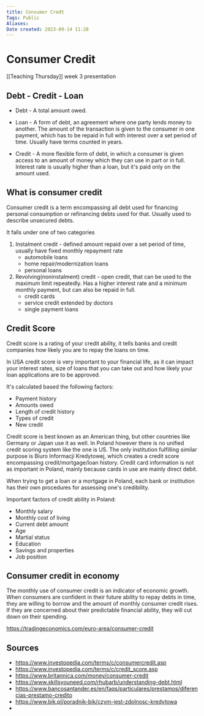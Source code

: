 ```yaml
---
title: Consumer Credt
Tags: Public
Aliases:
Date created: 2023-09-14 11:28
---
```


# Consumer Credit
[[Teaching Thursday]] week 3 presentation

## Debt - Credit - Loan

- Debt - A total amount owed.

- Loan - A form of debt, an agreement where one party lends money to another. The amount of the transaction is given to the consumer in one payment, which has to be repaid in full with interest over a set period of time. Usually have terms counted in years.

- Credit - A more flexible form of debt, in which a consumer is given access to an amount of money which they can use in part or in full. Interest rate is usually higher than a loan, but it's paid only on the amount used.

## What is consumer credit

Consumer credit is a term encompassing all debt used for financing personal consumption or refinancing debts used for that. Usually used to describe unsecured debts.

It falls under one of two categories
1. Instalment credit - defined amount repaid over a set period of time, usually have fixed monthly repayment rate
	- automobile loans
	- home repair/modernization loans
	- personal loans
2. Revolving(noninstalment) credit - open credit, that can be used to the maximum limit repeatedly. Has a higher interest rate and a minimum monthly payment, but can also be repaid in full.
	- credit cards
	- service credit extended by doctors
	- single payment loans

## Credit Score

Credit score is a rating of your credit ability, it tells banks and credit companies how likely you are to repay the loans on time. 

In USA credit score is very important to your financial life, as it can impact your interest rates, size of loans that you can take out and how likely your loan applications are to be approved.

It's calculated based the following factors:
- Payment history
- Amounts owed
- Length of credit history
- Types of credit
- New credit

Credit score is best known as an American thing, but other countries like Germany or Japan use  it as well. In Poland however there is no unified credit scoring system like the one is US. The only institution fulfilling similar purpose is Biuro Informacji Kredytowej, which creates a credit score encompassing credit/mortgage/loan history. Credit card information is not as important in Poland, mainly because cards in use are mainly direct debit.

When trying to get a loan or a mortgage in Poland, each bank or institution has their own procedures for assessing one's credibility.

Important factors of credit ability in Poland:
- Monthly salary
- Monthly cost of living
- Current debt amount
- Age
- Martial status
- Education
- Savings and properties
- Job position

## Consumer credit in economy

The monthly use of consumer credit is an indicator of economic growth. 
When consumers are confident in their future ability to repay debts in time, they are willing to borrow and the amount of monthly consumer credit rises. 
If they are concerned about their predictable financial ability, they will cut down on their spending.

https://tradingeconomics.com/euro-area/consumer-credit



## Sources
- https://www.investopedia.com/terms/c/consumercredit.asp
- https://www.investopedia.com/terms/c/credit_score.asp
- https://www.britannica.com/money/consumer-credit
- https://www.skillsyouneed.com/rhubarb/understanding-debt.html
- https://www.bancosantander.es/en/faqs/particulares/prestamos/diferencias-prestamo-credito
- https://www.bik.pl/poradnik-bik/czym-jest-zdolnosc-kredytowa
- 